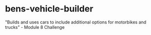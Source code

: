 # bens-vehicle-builder
"Builds and uses cars to include additional options for motorbikes and trucks"  - Module 8 Challenge
